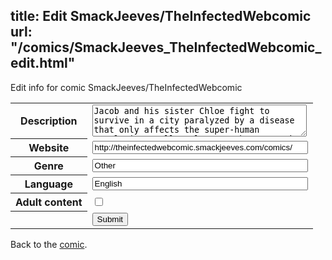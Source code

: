 title: Edit SmackJeeves/TheInfectedWebcomic
url: "/comics/SmackJeeves_TheInfectedWebcomic_edit.html"
---
Edit info for comic SmackJeeves/TheInfectedWebcomic

<form name="comic" action="http://gaepostmail.appspot.com/comic/" method="post">
<table class="comicinfo">
<tr>
<th>Description</th><td><textarea name="description" cols="40" rows="3">Jacob and his sister Chloe fight to survive in a city paralyzed by a disease that only affects the super-human population. Follow along as they meet the heroes trying to save the city from the disease and make the shocking discovery of who's responsible for it.</textarea></td>
</tr>
<tr>
<th>Website</th><td><input type="text" name="url" value="http://theinfectedwebcomic.smackjeeves.com/comics/" size="40"/></td>
</tr>
<tr>
<th>Genre</th><td><input type="text" name="genre" value="Other" size="40"/></td>
</tr>
<tr>
<th>Language</th><td><input type="text" name="language" value="English" size="40"/></td>
</tr>
<tr>
<th>Adult content</th><td><input type="checkbox" name="adult" value="adult" /></td>
</tr>
<tr>
<th></th><td>
<input type="hidden" name="comic" value="SmackJeeves_TheInfectedWebcomic" />
<input type="submit" name="submit" value="Submit" />
</td>
</tr>
</table>
</form>

Back to the [comic](SmackJeeves_TheInfectedWebcomic.html).
